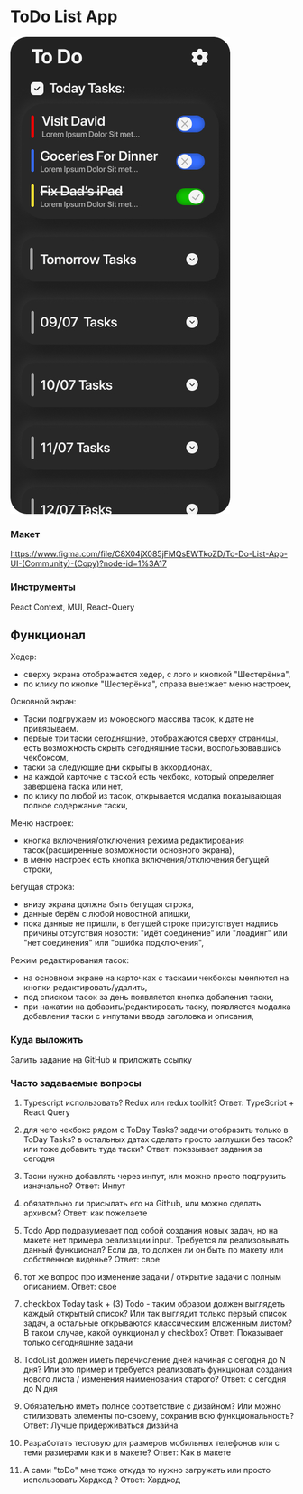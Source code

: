 # ToDo List App

![app view](https://github.com/Vlad-coder-678/todo-list/blob/main/public/ToDo_List_App_View.jpg)

### Макет

https://www.figma.com/file/C8X04jX085jFMQsEWTkoZD/To-Do-List-App-UI-(Community)-(Copy)?node-id=1%3A17

### Инструменты

React Context, MUI, React-Query

## Функционал

Хедер:
 - сверху экрана отображается хедер, с лого и кнопкой "Шестерёнка",
 - по клику по кнопке "Шестерёнка", справа выезжает меню настроек,

Основной экран:
 - Таски подгружаем из моковского массива тасок, к дате не привязываем.
 - первые три таски сегодняшние, отображаются сверху страницы, есть возможность скрыть сегодняшние таски, воспользовавшись чекбоксом,
 - таски за следующие дни скрыты в аккордионах,
 - на каждой карточке с таской есть чекбокс, который определяет завершена таска или нет,
 - по клику по любой из тасок, открывается модалка показывающая полное содержание таски,

Меню настроек:
 - кнопка включения/отключения режима редактирования тасок(расширенные возможности основного экрана),
 - в меню настроек есть кнопка включения/отключения бегущей строки,

Бегущая строка:
 - внизу экрана должна быть бегущая строка,
 - данные берём с любой новостной апишки,
 - пока данные не пришли, в бегущей строке присутствует надпись причины отсутствия новости: "идёт соединение" или "лоадинг" или "нет соединения" или "ошибка подключения",

Режим редактирования тасок:
 - на основном экране на карточках с тасками чекбоксы меняются на кнопки редактировать/удалить,
 - под списком тасок за день появляется кнопка добаления таски,
 - при нажатии на добавить/редактировать таску, появляется модалка добавления таски с инпутами ввода заголовка и описания,

### Куда выложить

Залить задание на GitHub и приложить ссылку

### Часто задаваемые вопросы

1. Typescript использовать? Redux или redux toolkit?
Ответ: TypeScript + React Query

2. для чего чекбокс рядом с ToDay Tasks? задачи отобразить только в ToDay Tasks? в остальных датах сделать просто заглушки без тасок? или тоже добавить туда таски?
Ответ: показывает задания за сегодня

3. Таски нужно добавлять через инпут, или можно просто подгрузить изначально?
Ответ: Инпут

4. обязательно ли присылать его на Github, или можно сделать архивом?
Ответ: как пожелаете

5. Todo App подразумевает под собой создания новых задач, но на макете нет примера реализации input. Требуется ли реализовывать данный функционал? Если да, то должен ли он быть по макету или собственное виденье?
Ответ: свое

6. тот же вопрос про изменение задачи / открытие задачи с полным описанием.
Ответ: свое

7. checkbox Today task + (3) Todo - таким образом должен выглядеть каждый открытый список? Или так выглядит только первый список задач, а остальные открываются классическим вложенным листом? В таком случае, какой функционал у checkbox?
Ответ: Показывает только сегодняшние задачи

8. TodoList должен иметь перечисление дней начиная с сегодня до N дня? Или это пример и требуется реализовать функционал создания нового листа / изменения наименования старого?
Ответ: с сегодня до N дня

9. Обязательно иметь полное соответствие с дизайном? Или можно стилизовать элементы по-своему, сохранив всю функциональность?
Ответ: Лучше придерживаться дизайна

10. Разработать тестовую для размеров мобильных телефонов или с теми размерами как и в макете?
Ответ: Как в макете

11. А сами "toDo" мне тоже откуда то нужно загружать или просто использовать Хардкод ?
Ответ: Хардкод
